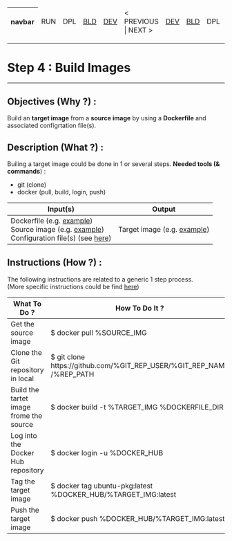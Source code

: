 <table>
    <thead>
        <tr>
            <th>navbar</th>
            <td>RUN</td>
            <td>DPL</td>
            <td><A href="https://github.com/babonet13/HostYourNode/tree/master/HowTo/2_InstallApplications">BLD</A></td>
            <td><A href="https://github.com/babonet13/HostYourNode/tree/master/HowTo/3_DefineDockerfiles">DEV</A></td>
            <td>< PREVIOUS | NEXT ></td>
            <td><A href="https://github.com/babonet13/HostYourNode/tree/master/HowTo/5_DeployContainers">DEV</A></td>
            <td><A href="https://github.com/babonet13/HostYourNode/tree/master/HowTo/5_DeployContainers">BLD</A></td>
            <td>DPL</td>
            <td>RUN</td>
            <th><A href="https://github.com/babonet13/HostYourNode/blob/master/Who/Profiles.md">profiles</A></th>
        </tr>
    </thead>
</table>

---
# Step 4 : Build Images
---

Objectives (Why ?) :
-
Build an __target image__ from a __source image__ by using a __Dockerfile__ and associated configrtation file(s). 

Description (What ?) :
-
Builing a target image could be done in 1 or several steps. 
__Needed tools (& commands__) : 
* git (clone)
* docker (pull, build, login, push)

<table>
    <thead>
        <tr>
            <th>Input(s)</th>
            <th>Output</th>
        </tr>
    </thead>
    <tbody>
        <tr>
        <td>Dockerfile (e.g. <A href="https://github.com/babonet13/HostYourNode/blob/master/Docker/bitcoind_pkg-ubuntu/Dockerfile">example</A>)</br>Source image (e.g. <A href="https://hub.docker.com/r/_/ubuntu/">example</A>)</br>Configuration file(s) (see <A href="https://github.com/babonet13/HostYourNode/blob/master/Docker/bitcoind_pkg-ubuntu/bitcoin.conf">here</A>)</td>
        <td>Target image (e.g. <A href="https://hub.docker.com/r/hostyournode/bitcoind_pkg-ubuntu_arm32v7/">example</A>)</td>
        </tr>
    </tbody>
</table>

Instructions (How ?) :
--
The following instructions are related to a generic 1 step process.  
(More specific instructions could be find <A href="https://github.com/babonet13/HostYourNode/tree/master/Docker/bitcoind_pkg-ubuntu">here</A>)
<table>
    <thead>
        <tr>
            <th>What To Do ?</th>
            <th>How To Do It ?</th>
            <th>Example</th>
        </tr>
    </thead>
    <tbody>
        <tr>
            <td>Get the source image</td>
            <td>$ docker pull %SOURCE_IMG</td>
            <td>$ docker pull ubuntu</td>
        </tr>
        <tr>
            <td>Clone the Git repository in local</td>
            <td>$ git clone https://github.com/%GIT_REP_USER/%GIT_REP_NAME /%REP_PATH</td>
            <td>$ git clone https://github.com/babonet13/HostYourNode /HostYourNode</td>
        </tr>
        <tr>
            <td>Build the tartet image frome the source</td>
            <td>$ docker build -t %TARGET_IMG %DOCKERFILE_DIR</td>
            <td>$ docker build -t ubuntu-pkg /HostYourNode/Docker/ubuntu-pkg</td>
        </tr>
        <tr>
            <td>Log into the Docker Hub repository</td>
            <td>$ docker login -u %DOCKER_HUB</td>
            <td>$ docker login -u hostyournode</td>
        </tr>
        <tr>
            <td>Tag the target image</td>
            <td>$ docker tag ubuntu-pkg:latest %DOCKER_HUB/%TARGET_IMG:latest</td>
            <td>$ docker tag ubuntu-pkg:latest hostyournode/ubuntu-pkg:latest</td>
        </tr>
        <tr>
            <td>Push the target image</td>
            <td>$ docker push %DOCKER_HUB/%TARGET_IMG:latest</td>
            <td>$ docker push hostyournode/ubuntu-pkg:latest</td>
        </tr>
    </tbody>
</table>

